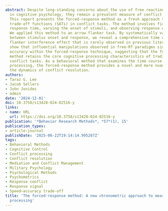 ```yaml
---
abstract: Despite long-standing concerns about the use of free reaction times (RTs)
  in cognitive psychology, they remain a prevalent measure of conflict resolution.
  This report presents the forced-response method as a fresh approach to examine speed–accuracy
  trade-off functions (SATs) in conflict tasks. The method involves fixing the overall
  response time, varying the onset of stimuli, and observing response expression.
  We applied this method to an arrow flanker task. By systematically varying the time
  between stimulus onset and response, we reveal a comprehensive time course of the
  flanker interference effect that is rarely observed in previous literature. We further
  show that influential manipulations observed in free-RT paradigms similarly affect
  accuracy within the forced-response technique, suggesting that the forced-response
  method retains the core cognitive processing characteristics of traditional free-RT
  conflict tasks. As a behavioral method that examines the time course of cognitive
  processing, the forced-response method provides a novel and more nuanced look into
  the dynamics of conflict resolution.
authors:
- Taraz G. Lee
- Jacob Sellers
- John Jonides
- admin
date: '2024-12-01'
doi: 10.3758/s13428-024-02516-y
links:
- name: URL
  url: https://doi.org/10.3758/s13428-024-02516-y
publication: '*Behavior Research Methods*, *57*(1), 15'
publication_types:
- article-journal
publishDate: '2025-06-22T19:14:14.995287Z'
tags:
- Behavioral Methods
- Cognitive Control
- Conflict processing
- Conflict resolution
- Mediation and Conflict Management
- Military Psychology
- Psychological Methods
- Psychometrics
- Response conflict
- Response signal
- Speed–accuracy trade-off
title: 'The forced-response method: A new chronometric approach to measure conflict
  processing'
---
```


